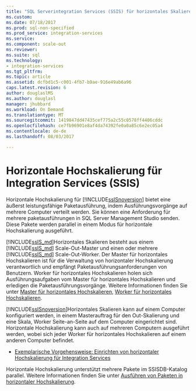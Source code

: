 ```yaml
---
title: "SQL Serverintegration Services (SSIS) für horizontales Skalieren | Microsoft Docs"
ms.custom: 
ms.date: 07/18/2017
ms.prod: sql-non-specified
ms.prod_service: integration-services
ms.service: 
ms.component: scale-out
ms.reviewer: 
ms.suite: sql
ms.technology:
- integration-services
ms.tgt_pltfrm: 
ms.topic: article
ms.assetid: dcfbd1c5-c001-4fb7-b9ae-916e49ab6a96
caps.latest.revision: 6
author: douglaslMS
ms.author: douglasl
manager: jhubbard
ms.workload: On Demand
ms.translationtype: MT
ms.sourcegitcommit: 1419847dd47435cef775a2c55c0578ff4406cddc
ms.openlocfilehash: ce7fb96901e8af4da74392fe0a0a85c6e2ec05a4
ms.contentlocale: de-de
ms.lasthandoff: 08/03/2017

---
```

# <a name="integration-services-ssis-scale-out"></a>Horizontale Hochskalierung für Integration Services (SSIS)
Horizontale Hochskalierung für [!INCLUDE[ssISnoversion](../../includes/ssisnoversion-md.md)] bietet eine äußerst leistungsfähige Paketausführung, indem Ausführungsvorgänge auf mehrere Computer verteilt werden. Sie können eine Anforderung für mehrere paketausführungen in SQL Server Management Studio senden. Diese Pakete werden parallel in einem Modus für horizontale Hochskalierung ausgeführt.  

[!INCLUDE[ssIS_md](../../includes/ssis-md.md)]Horizontales Skalieren besteht aus einem [!INCLUDE[ssIS_md](../../includes/ssis-md.md)] Scale-Out-Master und einen oder mehrere [!INCLUDE[ssIS_md](../../includes/ssis-md.md)] Scale-Out-Worker. Der Master für horizontales Hochskalieren ist für die Verwaltung von horizontaler Hochskalierung verantwortlich und empfängt Paketausführungsanforderungen von Benutzern. Worker für horizontales Hochskalieren holen sich Ausführungsaufgaben vom Master für horizontales Hochskalieren und erledigen die Paketausführungsvorgänge. Weitere Informationen finden Sie unter [Master für horizontales Hochskalieren](integration-services-ssis-scale-out-master.md), [Worker für horizontales Hochskalieren](integration-services-ssis-scale-out-worker.md).

[!INCLUDE[ssISnoversion](../../includes/ssisnoversion-md.md)]Horizontales Skalieren kann auf einem Computer konfiguriert werden, in einem Masterauftrag für den Out-Skalierung und eine Skala, Worker Seite-an-Seite auf dem Computer eingerichtet sind. Horizontale Hochskalierung kann auch auf mehreren Computern ausgeführt werden, wobei sich jeder Worker für horizontales Hochskalieren auf einem anderen Computer befindet.
- [Exemplarische Vorgehensweise: Einrichten von horizontaler Hochskalierung für Integration Services](walkthrough-set-up-integration-services-scale-out.md)

Horizontale Hochskalierung unterstützt mehrere Pakete im SSISDB-Katalog parallel. Weitere Informationen finden Sie unter [Ausführen von Paketen in horizontaler Hochskalierung](run-packages-in-integration-services-ssis-scale-out.md).


